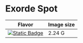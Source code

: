 # Exorde Spot

| Flavor | Image size |
| --- | --- |
| [![Static Badge](https://img.shields.io/badge/-a7df32de3a60dfdb7a0b-blue?style=for-the-badge)](https://github.com/exorde-labs/a7df32de3a60dfdb7a0b) | 2.24 G |
